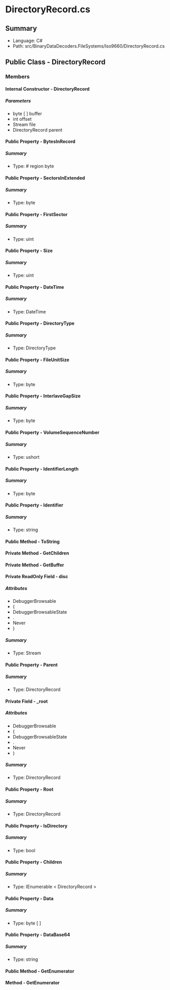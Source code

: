 ﻿# DirectoryRecord.cs

## Summary

* Language: C#
* Path: src/BinaryDataDecoders.FileSystems/Iso9660/DirectoryRecord.cs

## Public Class - DirectoryRecord

### Members

#### Internal Constructor - DirectoryRecord

#####  Parameters

 - byte [  ] buffer 
 - int offset 
 - Stream file 
 - DirectoryRecord parent 

#### Public Property - BytesInRecord

##### Summary

 * Type: # region  byte 

#### Public Property - SectorsInExtended

##### Summary

 * Type: byte 

#### Public Property - FirstSector

##### Summary

 * Type: uint 

#### Public Property - Size

##### Summary

 * Type: uint 

#### Public Property - DateTime

##### Summary

 * Type: DateTime 

#### Public Property - DirectoryType

##### Summary

 * Type: DirectoryType 

#### Public Property - FileUnitSize

##### Summary

 * Type: byte 

#### Public Property - InterlaveGapSize

##### Summary

 * Type: byte 

#### Public Property - VolumeSequenceNumber

##### Summary

 * Type: ushort 

#### Public Property - IdentifierLength

##### Summary

 * Type: byte 

#### Public Property - Identifier

##### Summary

 * Type: string 

#### Public Method - ToString


#### Private Method - GetChildren


#### Private Method - GetBuffer


#### Private ReadOnly Field - disc

##### Attributes

 - DebuggerBrowsable
 - (
 - DebuggerBrowsableState
 - .
 - Never
 - )

##### Summary

 * Type: Stream 

#### Public Property - Parent

##### Summary

 * Type: DirectoryRecord 

#### Private Field - _root

##### Attributes

 - DebuggerBrowsable
 - (
 - DebuggerBrowsableState
 - .
 - Never
 - )

##### Summary

 * Type: DirectoryRecord 

#### Public Property - Root

##### Summary

 * Type: DirectoryRecord 

#### Public Property - IsDirectory

##### Summary

 * Type: bool 

#### Public Property - Children

##### Summary

 * Type: IEnumerable < DirectoryRecord > 

#### Public Property - Data

##### Summary

 * Type: byte [  ] 

#### Public Property - DataBase64

##### Summary

 * Type: string 

#### Public Method - GetEnumerator


#### Method - GetEnumerator


